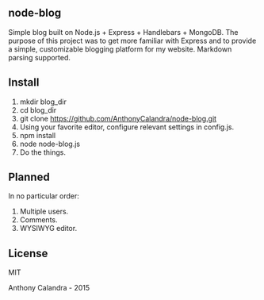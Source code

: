 node-blog
--
Simple blog built on Node.js + Express + Handlebars + MongoDB. 
The purpose of this project was to get more familiar with Express and to provide a simple, customizable blogging platform for my website.
Markdown parsing supported.

Install
--
1. mkdir blog_dir
2. cd blog_dir
3. git clone https://github.com/AnthonyCalandra/node-blog.git
4. Using your favorite editor, configure relevant settings in config.js.
5. npm install
6. node node-blog.js
7. Do the things.

Planned
--
In no particular order:

1. Multiple users.
2. Comments.
3. WYSIWYG editor.

License
--
MIT

Anthony Calandra - 2015

